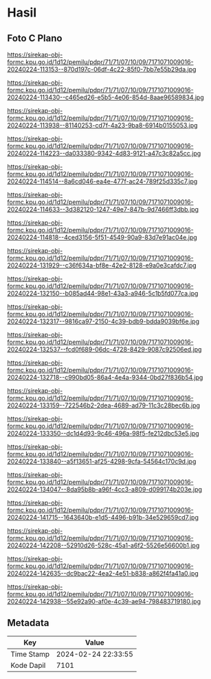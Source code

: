 # Hasil

## Foto C Plano

https://sirekap-obj-formc.kpu.go.id/1d12/pemilu/pdpr/71/71/07/10/09/7171071009016-20240224-113153--870d197c-06df-4c22-85f0-7bb7e55b29da.jpg

https://sirekap-obj-formc.kpu.go.id/1d12/pemilu/pdpr/71/71/07/10/09/7171071009016-20240224-113430--c465ed26-e5b5-4e06-854d-8aae96589834.jpg

https://sirekap-obj-formc.kpu.go.id/1d12/pemilu/pdpr/71/71/07/10/09/7171071009016-20240224-113938--81140253-cd7f-4a23-9ba8-6914b0155053.jpg

https://sirekap-obj-formc.kpu.go.id/1d12/pemilu/pdpr/71/71/07/10/09/7171071009016-20240224-114223--da033380-9342-4d83-9121-a47c3c82a5cc.jpg

https://sirekap-obj-formc.kpu.go.id/1d12/pemilu/pdpr/71/71/07/10/09/7171071009016-20240224-114514--8a6cd046-ea4e-477f-ac24-789f25d335c7.jpg

https://sirekap-obj-formc.kpu.go.id/1d12/pemilu/pdpr/71/71/07/10/09/7171071009016-20240224-114633--3d382120-1247-49e7-847b-9d7466ff3dbb.jpg

https://sirekap-obj-formc.kpu.go.id/1d12/pemilu/pdpr/71/71/07/10/09/7171071009016-20240224-114818--4ced3156-5f51-4549-90a9-83d7e91ac04e.jpg

https://sirekap-obj-formc.kpu.go.id/1d12/pemilu/pdpr/71/71/07/10/09/7171071009016-20240224-131929--c36f634a-bf8e-42e2-8128-e9a0e3cafdc7.jpg

https://sirekap-obj-formc.kpu.go.id/1d12/pemilu/pdpr/71/71/07/10/09/7171071009016-20240224-132150--b085ad44-98e1-43a3-a946-5c1b5fd077ca.jpg

https://sirekap-obj-formc.kpu.go.id/1d12/pemilu/pdpr/71/71/07/10/09/7171071009016-20240224-132317--9816ca97-2150-4c39-bdb9-bdda9039bf6e.jpg

https://sirekap-obj-formc.kpu.go.id/1d12/pemilu/pdpr/71/71/07/10/09/7171071009016-20240224-132537--fcd0f689-06dc-4728-8429-9087c92506ed.jpg

https://sirekap-obj-formc.kpu.go.id/1d12/pemilu/pdpr/71/71/07/10/09/7171071009016-20240224-132718--c990bd05-86a4-4e4a-9344-0bd27f836b54.jpg

https://sirekap-obj-formc.kpu.go.id/1d12/pemilu/pdpr/71/71/07/10/09/7171071009016-20240224-133159--722546b2-2dea-4689-ad79-11c3c28bec6b.jpg

https://sirekap-obj-formc.kpu.go.id/1d12/pemilu/pdpr/71/71/07/10/09/7171071009016-20240224-133350--dc1d4d93-9c46-496a-98f5-fe212dbc53e5.jpg

https://sirekap-obj-formc.kpu.go.id/1d12/pemilu/pdpr/71/71/07/10/09/7171071009016-20240224-133840--a5f13651-af25-4298-9cfa-54564c170c9d.jpg

https://sirekap-obj-formc.kpu.go.id/1d12/pemilu/pdpr/71/71/07/10/09/7171071009016-20240224-134047--8da95b8b-a96f-4cc3-a809-d099174b203e.jpg

https://sirekap-obj-formc.kpu.go.id/1d12/pemilu/pdpr/71/71/07/10/09/7171071009016-20240224-141715--1643640b-e1d5-4496-b91b-34e529659cd7.jpg

https://sirekap-obj-formc.kpu.go.id/1d12/pemilu/pdpr/71/71/07/10/09/7171071009016-20240224-142208--52910d26-528c-45a1-a6f2-5526e56600b1.jpg

https://sirekap-obj-formc.kpu.go.id/1d12/pemilu/pdpr/71/71/07/10/09/7171071009016-20240224-142635--dc9bac22-4ea2-4e51-b838-a862f4fa41a0.jpg

https://sirekap-obj-formc.kpu.go.id/1d12/pemilu/pdpr/71/71/07/10/09/7171071009016-20240224-142938--55e92a90-af0e-4c39-ae94-798483719180.jpg


## Metadata

| Key        | Value               |
| ---------- | ------------------- |
| Time Stamp | 2024-02-24 22:33:55 |
| Kode Dapil | 7101                |



